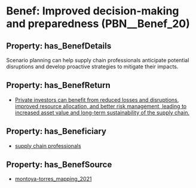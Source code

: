 # Benef: __Improved decision-making and preparedness__ (PBN__Benef_20)

## Property: has_BenefDetails

Scenario planning can help supply chain professionals anticipate potential disruptions and develop proactive strategies to mitigate their impacts.

## Property: has_BenefReturn

* [Private investors can benefit from reduced losses and disruptions, improved resource allocation, and better risk management, leading to increased asset value and long-term sustainability of the supply chain.](../BenefReturn/PBN__BenefReturn_20)

## Property: has_Beneficiary

* [supply chain professionals](../Stakeholder/PBN__Stakeholder_16)

## Property: has_BenefSource

* [montoya-torres_mapping_2021](../Article/PBN__Article_4)

